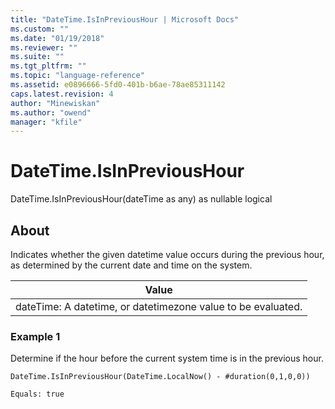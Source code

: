 ```yaml
---
title: "DateTime.IsInPreviousHour | Microsoft Docs"
ms.custom: ""
ms.date: "01/19/2018"
ms.reviewer: ""
ms.suite: ""
ms.tgt_pltfrm: ""
ms.topic: "language-reference"
ms.assetid: e0896666-5fd0-401b-b6ae-78ae85311142
caps.latest.revision: 4
author: "Minewiskan"
ms.author: "owend"
manager: "kfile"
---
```

# DateTime.IsInPreviousHour
DateTime.IsInPreviousHour(dateTime as any) as nullable logical  
  
## About  
Indicates whether the given datetime value occurs during the previous hour, as determined by the current date and time on the system.  
  
|Value|  
|---------|  
|dateTime: A datetime, or datetimezone value to be evaluated.|  
  
### Example 1  
Determine if the hour before the current system time is in the previous hour.  
  
```  
DateTime.IsInPreviousHour(DateTime.LocalNow() - #duration(0,1,0,0))  
```  
  
```  
Equals: true  
```  

